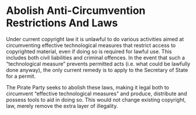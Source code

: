 Abolish Anti-Circumvention Restrictions And Laws
================================================

Under current copyright law it is unlawful to do various activities aimed at 
circumventing effective technological measures that restrict access to 
copyrighted material, even if doing so is required for lawful use. This 
includes both civil liabilities and criminal offences. In the event that 
such a “technological measure” prevents permitted acts (i.e. what could 
be lawfully done anyway), the only current remedy is to apply to the 
Secretary of State for a permit.

The Pirate Party seeks to abolish these laws, making it legal both to 
circumvent “effective technological measures” and produce, distribute 
and possess tools to aid in doing so. This would not change existing 
copyright, law, merely remove the extra layer of illegality.